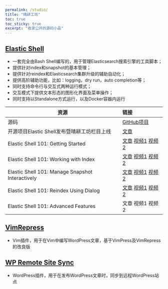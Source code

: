 ```yaml
---
permalink: /studio/
title: "晴耕工坊"
toc: true
toc_sticky: true
excerpt: "收录公开的源码小品"
---
```


## [Elastic Shell](https://github.com/morningspace/elastic-shell)

* 一套完全由Bash Shell编写的，用于管理Elasticsearch搜索引擎的工具脚本；
* 提供针对index和snapshot的基本管理；
* 提供针对reindex和Elasticsearch集群升级的辅助自动化；
* 提供高阶辅助功能，比如：logging，dry run，auto completion等；
* 同时支持命令行与交互式两种运行模式；
* 交互模式下提供文本形态的图形化界面及菜单操作；
* 同时支持以Standalone方式运行，以及Docker容器内运行

| 资源 	| 链接
| ---- 	|:----
| 源码 | [GitHub项目](https://github.com/morningspace/elastic-shell)
| 开源项目Elastic Shell发布暨晴耕工坊栏目上线 | [文章](/tech/elash-and-studio/)
| Elastic Shell 101: Getting Started | [文章](/tech/elash101-1/) [视频1](https://v.youku.com/v_show/id_XNDEwNjI0OTk2OA==.html?f=52133377 "优酷") [视频2](https://youtu.be/9r_RNz89SVw "YouTube")
| Elastic Shell 101: Working with Index | [文章](/tech/elash101-2/) [视频1](https://v.youku.com/v_show/id_XNDExNjc0OTU4NA==.html?f=52133377 "优酷") [视频2](https://youtu.be/nWX8miFbRPQ "YouTube")
| Elastic Shell 101: Manage Snapshot Interactively | [文章](/tech/elash101-3/) [视频1](https://v.youku.com/v_show/id_XNDEyODY2NTA3Mg==.html?f=52133377 "优酷") [视频2](https://youtu.be/_KwIkjoRQS8 "YouTube")
| Elastic Shell 101: Reindex Using Dialog | [文章](/tech/elash101-4/) [视频1](https://v.youku.com/v_show/id_XNDEzNTMwMTU5Ng==.html?f=52133377 "优酷") [视频2](https://youtu.be/ywgxY1h0PsA "YouTube")
| Elastic Shell 101: Advanced Features | 文章 视频1 视频2

## [VimRepress](https://github.com/morningspace/VimRepress)

* Vim插件，用于在Vim中编写WordPress文章，基于VimPress及VimRepress的改良版

## [WP Remote Site Sync](https://github.com/morningspace/wp-remote-site-sync)

* WordPress插件，用于在发布WordPress文章时，同步到远程WordPress站点
